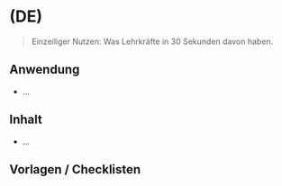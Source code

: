 ﻿#  (DE)

> Einzeiliger Nutzen: Was Lehrkräfte in 30 Sekunden davon haben.

## Anwendung
- …

## Inhalt
- …

## Vorlagen / Checklisten
<!-- Klar, prägnant, kurze Sätze. -->

